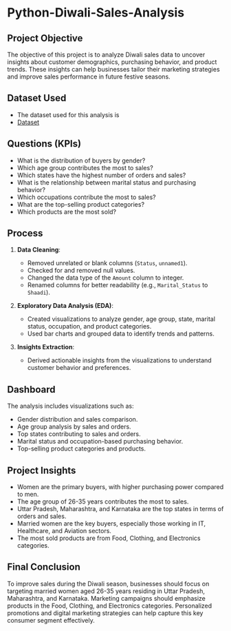 # Python-Diwali-Sales-Analysis


## Project Objective
The objective of this project is to analyze Diwali sales data to uncover insights about customer demographics, purchasing behavior, and product trends. These insights can help businesses tailor their marketing strategies and improve sales performance in future festive seasons.

## Dataset Used
- The dataset used for this analysis is
 - <a href="https://github.com/Pritha27-Contain/Vrinda-Store-Data-Visualization-with-excel/blob/main/Project%20About%20Vrinda%20Store%20Analysis.xlsx">Dataset</a>

## Questions (KPIs)
- What is the distribution of buyers by gender?
- Which age group contributes the most to sales?
- Which states have the highest number of orders and sales?
- What is the relationship between marital status and purchasing behavior?
- Which occupations contribute the most to sales?
- What are the top-selling product categories?
- Which products are the most sold?

## Process
1. **Data Cleaning**:
   - Removed unrelated or blank columns (`Status`, `unnamed1`).
   - Checked for and removed null values.
   - Changed the data type of the `Amount` column to integer.
   - Renamed columns for better readability (e.g., `Marital_Status` to `Shaadi`).

2. **Exploratory Data Analysis (EDA)**:
   - Created visualizations to analyze gender, age group, state, marital status, occupation, and product categories.
   - Used bar charts and grouped data to identify trends and patterns.

3. **Insights Extraction**:
   - Derived actionable insights from the visualizations to understand customer behavior and preferences.

## Dashboard
The analysis includes visualizations such as:
- Gender distribution and sales comparison.
- Age group analysis by sales and orders.
- Top states contributing to sales and orders.
- Marital status and occupation-based purchasing behavior.
- Top-selling product categories and products.

## Project Insights
- Women are the primary buyers, with higher purchasing power compared to men.
- The age group of 26-35 years contributes the most to sales.
- Uttar Pradesh, Maharashtra, and Karnataka are the top states in terms of orders and sales.
- Married women are the key buyers, especially those working in IT, Healthcare, and Aviation sectors.
- The most sold products are from Food, Clothing, and Electronics categories.

## Final Conclusion
To improve sales during the Diwali season, businesses should focus on targeting married women aged 26-35 years residing in Uttar Pradesh, Maharashtra, and Karnataka. Marketing campaigns should emphasize products in the Food, Clothing, and Electronics categories. Personalized promotions and digital marketing strategies can help capture this key consumer segment effectively.
